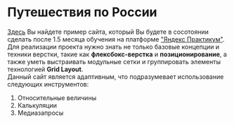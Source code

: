 # Путешествия по России
[Здесь](https://natasmit.github.io/russian-travel/) Вы найдете пример сайта, который Вы будете в сосотоянии сделать после 1.5 месяца обучения на платформе ["Яндекс Практикум"](https://practicum.yandex.ru/web/). Для реализации проекта нужно знать не только базовые концепции и техники верстки, такие как **флексбокс-верстка** и **позиционирование**, а также уметь выстраивать модульные сетки и группировать элементы технологией **Grid Layout**.  
Данный сайт является адаптивным, что подразумевает использование следующих инструментов:
1. Относительные величины
2. Калькуляции
3. Медиазапросы
